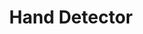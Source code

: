 ---
title: "Hand Detector"
excerpt: "March 2019: Uses a NN and CV to classify hands in images"
permalink: projects/HandDetector/
header:
  teaser: assets/images/Hand.jpeg
---